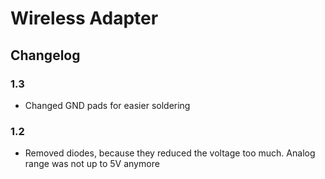 # Wireless Adapter
## Changelog
### 1.3
* Changed GND pads for easier soldering
  
### 1.2
* Removed diodes, because they reduced the voltage too much. Analog range was not up to 5V anymore
